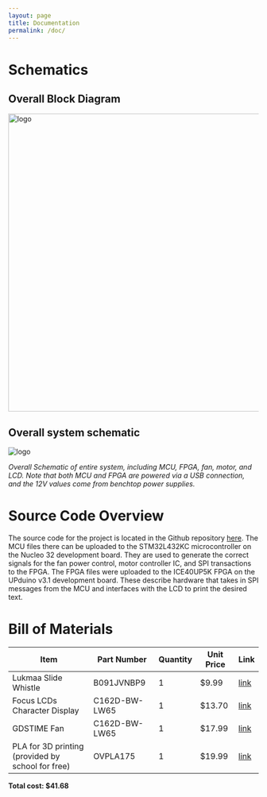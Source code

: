 ```yaml
---
layout: page
title: Documentation
permalink: /doc/
---
```


# Schematics
<!-- Include images of the schematics for your system. They should follow best practices for schematic drawings with all parts and pins clearly labeled. You may draw your schematics either with a software tool or neatly by hand. -->

## Overall Block Diagram

<div style="text-align: left">
  <img src="../assets/schematics/block_diagram.png" alt="logo" width="600" />
</div>

## Overall system schematic

<div style="text-align: left">
  <img src="../assets/schematics/system_schem.png" alt="logo"/>
  <p style="font-style: italic"> Overall Schematic of entire system, including MCU, FPGA, fan, motor, and LCD. Note that both MCU and FPGA are powered via a USB connection, and the 12V values come from benchtop power supplies. </p>
</div>

# Source Code Overview

The source code for the project is located in the Github repository [here](https://github.com/doneill890/slide-whistle/tree/main/src). The MCU files there can be uploaded to the STM32L432KC microcontroller on the Nucleo 32 development board. They are used to generate the correct signals for the fan power control, motor controller IC, and SPI transactions to the FPGA. The FPGA files were uploaded to the ICE40UP5K FPGA on the UPduino v3.1 development board. These describe hardware that takes in SPI messages from the MCU and interfaces with the LCD to print the desired text. 
# Bill of Materials
<!-- The bill of materials should include all the parts used in your project along with the prices and links.  -->

| Item | Part Number | Quantity | Unit Price | Link |
| ---- | ----------- | ----- | ---- | ---- |
| Lukmaa Slide Whistle |  B091JVNBP9 | 1 | $9.99 |  [link](https://www.amazon.com/Lukmaa-Whistle-Instrument-Parent-Child-Stuffers/dp/B091JVNBP9/ref=sr_1_11?crid=2WIX541U4JRYK&keywords=slide+whistle&qid=1666912591&qu=eyJxc2MiOiI0LjgxIiwicXNhIjoiNC4xNyIsInFzcCI6IjQuMDIifQ%3D%3D&sprefix=slide+whistle%2Caps%2C164&sr=8-11) |
| Focus LCDs Character Display |  C162D-BW-LW65 | 1 | $13.70 |  [link](https://www.digikey.com/en/products/detail/focus-lcds/C162D-BW-LW65/13683627) |
| GDSTIME Fan |  C162D-BW-LW65 | 1 | $17.99 |  [link](https://www.amazon.com/gp/product/B089Y3QPYF/ref=ox_sc_act_title_2?smid=A235LT0EDLFSAR&psc=1) |
| PLA for 3D printing (provided by school for free) | OVPLA175 | 1 | $19.99 | [link](https://www.amazon.com/OVERTURE-Filament-Consumables-Dimensional-Accuracy/dp/B07PGZNM34/ref=sr_1_4?keywords=pla+for+3d+printer&qid=1670449975&sr=8-4)

**Total cost: $41.68**

